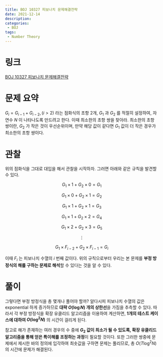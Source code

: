 ```yaml
---
title: BOJ 10327 피보나치 문제해결전략
date: 2021-12-14
description:
categories:
 - BOJ
tags:
 - Number Theory
---
```

# 링크
[BOJ 10327 피보나치 문제해결전략](https://www.acmicpc.net/problem/10327)

# 문제 요약
$G_i=G_{i-1}+G_{i-2}, (i>2)$ 라는 점화식의 초항 2개, $G_1$ 과 $G_2$ 를 적절히 설정하여, 자연수 $N$ 이 나타나도록 만드려고 한다. 이때 최소한의 초항 쌍을 찾아라. 최소한의 초항 쌍이란, $G_2$ 가 작은 것이 우선순위이며, 만약 해당 값이 같다면 $G_1$ 값이 더 작은 경우가 최소한의 초항 쌍이다.   

# 관찰
위의 점화식을 그대로 대입을 해서 관찰을 시작하자. 그러면 아래와 같은 규칙을 발견할 수 있다.   

$$ G_1\times{1}+G_2\times{0}=G_1 $$   

$$ G_1\times{0}+G_2\times{1}=G_2 $$   

$$ G_1\times{1}+G_2\times{1}=G_3 $$   

$$ G_1\times{1}+G_2\times{2}=G_4 $$   

$$ G_1\times{2}+G_2\times{3}=G_5 $$   

$$ \vdots{} $$   

$$ G_1\times{ F_{i-2} }+G_2\times{ F_{i-1} }=G_i $$   

이때 $F_i$ 는 피보나치 수열의 $i$ 번째 값이다. 위의 규칙으로부터 우리는 본 문제를 **부정 방정식의 해를 구하는 문제로 해석**할 수 있다는 것을 알 수 있다.   

# 풀이
그렇다면 부정 방정식을 총 몇개나 풀어야 할까? 알다시피 피보나치 수열의 값은 exponential 하게 증가하므로 **대략 $O(\log{N})$ 개의 상한선**을 가짐을 추측할 수 있다. 따라서 각 부정 방정식을 확장 유클리드 알고리즘을 이용하여 계산하면, **1개의 테스트 케이스에 대하여 $O(\log^2{N})$** 의 시간이 걸리게 된다.   

참고로 해가 존재하는 여러 경우의 수 중에 **$G_2$ 값이 최소가 될 수 있도록, 확장 유클리드 알고리즘을 통해 얻은 특이해를 조정하는 과정**이 필요할 것이다. 또한 그러한 쌍중에 문제에서 제시한 바의 정의에 입각하여 최솟값을 구하면 문제는 풀리므로, 총 $O(T\log^2{N})$ 의 시간에 문제가 해결된다.